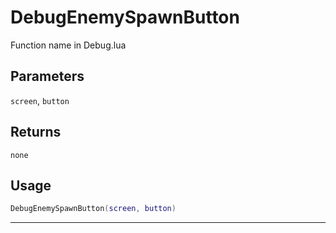 # DebugEnemySpawnButton
Function name in Debug.lua
## Parameters
`screen`, `button`
## Returns
`none`
## Usage
```lua
DebugEnemySpawnButton(screen, button)
```
---
